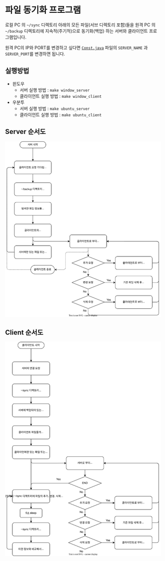 # 파일 동기화 프로그램
로컬 PC 의 `~/sync` 디렉토리 아래의 모든 파일(서브 디렉토리 포함)들을 원격 PC 의 `~/backup` 디렉토리에 지속적(주기적)으로 동기화(백업) 하는 서버와 클라이언트 프로그램입니다.

원격 PC의 IP와 PORT를 변경하고 싶다면 [`Const.java`](Const.java) 파일의 `SERVER_NAME` 과 `SERVER_PORT`를 변경하면 됩니다.  


## 실행방법
- 윈도우
  - 서버 실행 방법 : `make window_server`
  - 클라이언트 실행 방법 : `make window_client`
- 우분투
    - 서버 실행 방법 : `make ubuntu_server`
    - 클라이언트 실행 방법 : `make ubuntu_client`

## Server 순서도
![](image/server-diagram.svg)
## Client 순서도
![](image/client-diagram.svg)
